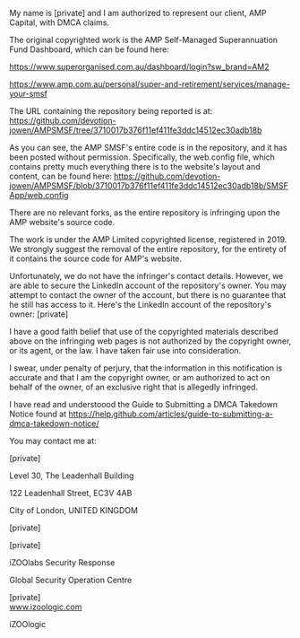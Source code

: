 My name is [private] and I am authorized to represent our client, AMP Capital, with DMCA claims.

 

The original copyrighted work is the AMP Self-Managed Superannuation Fund Dashboard, which can be found here:

https://www.superorganised.com.au/dashboard/login?sw_brand=AM2

https://www.amp.com.au/personal/super-and-retirement/services/manage-your-smsf

 

The URL containing the repository being reported is at: https://github.com/devotion-jowen/AMPSMSF/tree/3710017b376f11ef411fe3ddc14512ec30adb18b

 

As you can see, the AMP SMSF's entire code is in the repository, and it has been posted without permission. Specifically, the web.config file, which contains pretty much everything there is to the website's layout and content, can be found here: https://github.com/devotion-jowen/AMPSMSF/blob/3710017b376f11ef411fe3ddc14512ec30adb18b/SMSFApp/web.config

 

There are no relevant forks, as the entire repository is infringing upon the AMP website's source code.

 

The work is under the AMP Limited copyrighted license, registered in 2019. We strongly suggest the removal of the entire repository, for the entirety of it contains the source code for AMP's website.

 

Unfortunately, we do not have the infringer's contact details. However, we are able to secure the LinkedIn account of the repository's owner. You may attempt to contact the owner of the account, but there is no guarantee that he still has access to it. Here's the LinkedIn account of the repository's owner: [private]

 

I have a good faith belief that use of the copyrighted materials described above on the infringing web pages is not authorized by the copyright owner, or its agent, or the law. I have taken fair use into consideration.

 

I swear, under penalty of perjury, that the information in this notification is accurate and that I am the copyright owner, or am authorized to act on behalf of the owner, of an exclusive right that is allegedly infringed.

 

I have read and understoood the Guide to Submitting a DMCA Takedown Notice found at https://help.github.com/articles/guide-to-submitting-a-dmca-takedown-notice/

 

You may contact me at:

[private]

Level 30, The Leadenhall Building

122 Leadenhall Street, EC3V 4AB

City of London, UNITED KINGDOM

[private]

 
[private]

 

iZOOlabs Security Response

Global Security Operation Centre

[private]  
www.izoologic.com

iZOOlogic
